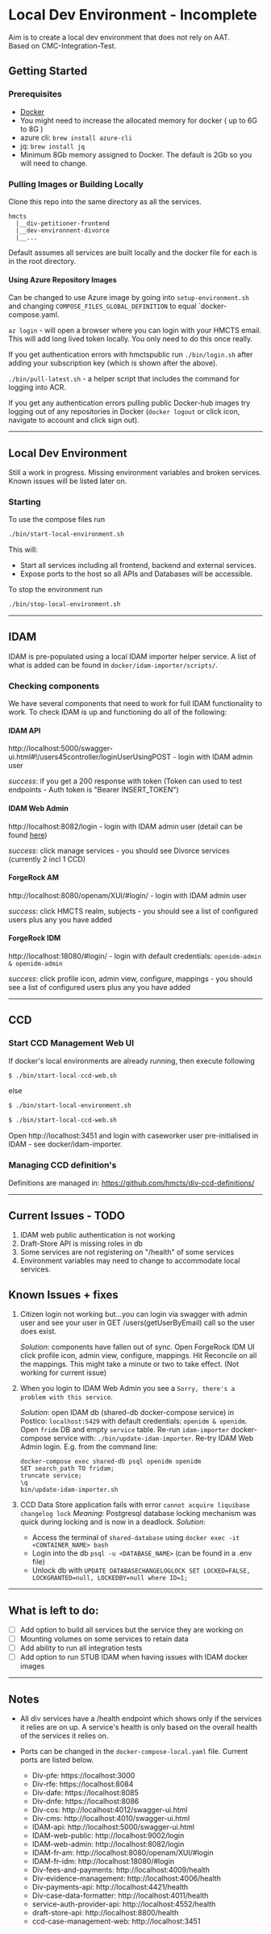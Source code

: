 # Local Dev Environment - Incomplete

Aim is to create a local dev environment that does not rely on AAT.  
Based on CMC-Integration-Test.

## Getting Started

### Prerequisites
* [Docker](https://www.docker.com/)
* You might need to increase the allocated memory for docker ( up to 6G to 8G ) 
* azure cli: `brew install azure-cli`
* jq: `brew install jq`
* Minimum 8Gb memory assigned to Docker. The default is 2Gb so you will need to change.

### Pulling Images or Building Locally
Clone this repo into the same directory as all the services.

```
hmcts
  |__div-petitioner-frontend
  |__dev-environnent-divorce
  |__...

```
Default assumes all services are built locally and the docker file for each is in the root directory.

#### Using Azure Repository Images
Can be changed to use Azure image by going into `setup-environment.sh` and 
changing `COMPOSE_FILES_GLOBAL_DEFINITION` to equal `docker-compose.yaml.


`az login` - will open a browser where you can login with your HMCTS email. This will add long lived token locally. You only need to do this once really. 

If you get authentication errors with hmctspublic run `./bin/login.sh` after adding your subscription key (which is shown after the above).

`./bin/pull-latest.sh` - a helper script that includes the command for logging into ACR.

If you get any authentication errors pulling public Docker-hub images try logging out of any repositories in Docker (`docker logout` or click icon, navigate to account and click sign out).

---

## Local Dev Environment
Still a work in progress. Missing environment variables and broken services.
Known issues will be listed later on.

### Starting
To use the compose files run
```bash
./bin/start-local-environment.sh
``` 

This will:
- Start all services including all frontend, backend and external services.
- Expose ports to the host so all APIs and Databases will be accessible. 

To stop the environment run
```bash
./bin/stop-local-environment.sh
```

---

## IDAM

IDAM is pre-populated using a local IDAM importer helper service. A list of what is 
added can be found in `docker/idam-importer/scripts/`.

### Checking components

We have several components that need to work for full IDAM functionality to work. To check IDAM is up and functioning do all of the following:

#### IDAM API
http://localhost:5000/swagger-ui.html#!/users45controller/loginUserUsingPOST - login with IDAM admin user

*success*: if you get a 200 response with token (Token can used to test endpoints - Auth token is "Bearer INSERT_TOKEN")

#### IDAM Web Admin
http://localhost:8082/login - login with IDAM admin user (detail can be found [here](https://tools.hmcts.net/confluence/display/SISM/Local+Docker+Setup))

*success*: click manage services - you should see Divorce services (currently 2 incl 1 CCD)

#### ForgeRock AM
http://localhost:8080/openam/XUI/#login/ - login with IDAM admin user

*success*: click HMCTS realm, subjects - you should see a list of configured users plus any you have added

#### ForgeRock IDM
http://localhost:18080/#login/ - login with default credentials: `openidm-admin & openidm-admin`

*success*: click profile icon, admin view, configure, mappings - you should see a list of configured users plus any you have added

---

## CCD

### Start CCD Management Web UI
If docker's local environments are already running, then execute following

  ```bash
  $ ./bin/start-local-ccd-web.sh
  ```
  else
  
  ```bash
  $ ./bin/start-local-environment.sh
  
  $ ./bin/start-local-ccd-web.sh
  ```

Open http://localhost:3451 and login with caseworker user pre-initialised in IDAM - see docker/idam-importer.

### Managing CCD definition's

Definitions are managed in: https://github.com/hmcts/div-ccd-definitions/

---

## Current Issues - TODO

1. IDAM web public authentication is not working
2. Draft-Store API is missing roles in db
3. Some services are not registering on "/health" of some services
4. Environment variables may need to change to accommodate local services.

## Known Issues + fixes
1. Citizen login not working but...you can login via swagger with admin user and see your user in GET /users(getUserByEmail) call so the user does exist.

   *Solution*: components have fallen out of sync. Open ForgeRock IDM UI click profile icon, admin view, configure, mappings. Hit Reconcile on all the mappings. This might take a minute or two to take effect.
    (Not working for current issue)
    
2. When you login to IDAM Web Admin you see a `Sorry, there's a problem with this service`.

   *Solution*: open IDAM db (shared-db docker-compose service) in Postico: `localhost:5429` with default credentials: `openidm & openidm`. Open `fridm` DB and empty `service` table. Re-run `idam-importer` docker-compose service with: `./bin/update-idam-importer`. Re-try IDAM Web Admin login. E.g. from the command line:
    ```
    docker-compose exec shared-db psql openidm openidm
    SET search_path TO fridam;
    truncate service;
    \q
    bin/update-idam-importer.sh
    ```
3. CCD Data Store application fails with error `cannot acquire liquibase changelog lock`
    *Meaning*: Postgresql database locking mechanism was quick during locking and is now in a deadlock.
    *Solution*: 
    - Access the terminal of `shared-database` using `docker exec -it <CONTAINER_NAME> bash`
    - Login into the db `psql -u <DATABASE_NAME>` (can be found in a .env file)
    - Unlock db with `UPDATE DATABASECHANGELOGLOCK SET LOCKED=FALSE, LOCKGRANTED=null, LOCKEDBY=null where ID=1;`
    
---

## What is left to do:
- [ ] Add option to build all services but the service they are working on
- [ ] Mounting volumes on some services to retain data
- [ ] Add ability to run all integration tests
- [ ] Add option to run STUB IDAM when having issues with IDAM docker images

---

## Notes
- All div services have a /health endpoint which shows
only if the services it relies are on up. A service's health is only based on the overall health of the services it relies on.

- Ports can be changed in the `docker-compose-local.yaml` file.
Current ports are listed below. 

    - Div-pfe: https://localhost:3000
    - Div-rfe: https://localhost:8084
    - Div-dafe: https://localhost:8085
    - Div-dnfe: https://localhost:8086
    - Div-cos: http://localhost:4012/swagger-ui.html
    - Div-cms: http://localhost:4010/swagger-ui.html
    - IDAM-api: http://localhost:5000/swagger-ui.html
    - IDAM-web-public: http://localhost:9002/login
    - IDAM-web-admin: http://localhost:8082/login
    - IDAM-fr-am: http://localhost:8080/openam/XUI/#login
    - IDAM-fr-idm: http://localhost:18080/#login
    - Div-fees-and-payments: http://localhost:4009/health
    - Div-evidence-management: http://localhost:4006/health
    - Div-payments-api: http://localhost:4421/health
    - Div-case-data-formatter: http://localhost:4011/health
    - service-auth-provider-api: http://localhost:4552/health
    - draft-store-api: http://localhost:8800/health
    - ccd-case-management-web: http://localhost:3451















